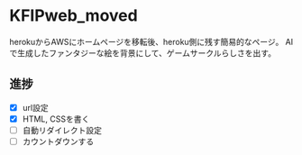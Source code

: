 # KFIPweb_moved
herokuからAWSにホームページを移転後、heroku側に残す簡易的なページ。
AIで生成したファンタジーな絵を背景にして、ゲームサークルらしさを出す。

## 進捗
* [x] url設定
* [x] HTML, CSSを書く
* [ ] 自動リダイレクト設定
* [ ] カウントダウンする

